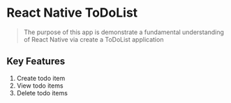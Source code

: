 # React Native ToDoList
> The purpose of this app is demonstrate a fundamental understanding of React Native via create a ToDoList application

## Key Features
1. Create todo item
2. View todo items
3. Delete todo items

